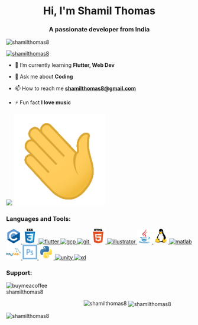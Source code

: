 <h1 align="center">Hi, I'm Shamil Thomas</h1>
<h3 align="center">A passionate developer from India</h3>

<p align="left"> <img src="https://komarev.com/ghpvc/?username=shamilthomas8&label=Profile%20views&color=0e75b6&style=flat" alt="shamilthomas8" /> </p>

<p align="left"> <a href="https://github.com/ryo-ma/github-profile-trophy"><img src="https://github-profile-trophy.vercel.app/?username=shamilthomas8" alt="shamilthomas8" /></a> </p>

- 🌱 I’m currently learning **Flutter, Web Dev**

- 💬 Ask me about **Coding**

- 📫 How to reach me **shamilthomas8@gmail.com**

- ⚡ Fun fact **I love music**

![](https://media.giphy.com/media/vbGa0riwc4tGxr2hDG/giphy.gif)
<img src="hi.gif" width="250" height="250"/>

<h3 align="left">Languages and Tools:</h3>
<p align="left"> <a href="https://www.cprogramming.com/" target="_blank"> <img src="https://raw.githubusercontent.com/devicons/devicon/master/icons/c/c-original.svg" alt="c" width="40" height="40"/> </a> <a href="https://www.w3schools.com/css/" target="_blank"> <img src="https://raw.githubusercontent.com/devicons/devicon/master/icons/css3/css3-original-wordmark.svg" alt="css3" width="40" height="40"/> </a> <a href="https://flutter.dev" target="_blank"> <img src="https://www.vectorlogo.zone/logos/flutterio/flutterio-icon.svg" alt="flutter" width="40" height="40"/> </a> <a href="https://cloud.google.com" target="_blank"> <img src="https://www.vectorlogo.zone/logos/google_cloud/google_cloud-icon.svg" alt="gcp" width="40" height="40"/> </a> <a href="https://git-scm.com/" target="_blank"> <img src="https://www.vectorlogo.zone/logos/git-scm/git-scm-icon.svg" alt="git" width="40" height="40"/> </a> <a href="https://www.w3.org/html/" target="_blank"> <img src="https://raw.githubusercontent.com/devicons/devicon/master/icons/html5/html5-original-wordmark.svg" alt="html5" width="40" height="40"/> </a> <a href="https://www.adobe.com/in/products/illustrator.html" target="_blank"> <img src="https://www.vectorlogo.zone/logos/adobe_illustrator/adobe_illustrator-icon.svg" alt="illustrator" width="40" height="40"/> </a> <a href="https://www.java.com" target="_blank"> <img src="https://raw.githubusercontent.com/devicons/devicon/master/icons/java/java-original.svg" alt="java" width="40" height="40"/> </a> <a href="https://www.linux.org/" target="_blank"> <img src="https://raw.githubusercontent.com/devicons/devicon/master/icons/linux/linux-original.svg" alt="linux" width="40" height="40"/> </a> <a href="https://www.mathworks.com/" target="_blank"> <img src="https://upload.wikimedia.org/wikipedia/commons/2/21/Matlab_Logo.png" alt="matlab" width="40" height="40"/> </a> <a href="https://www.mysql.com/" target="_blank"> <img src="https://raw.githubusercontent.com/devicons/devicon/master/icons/mysql/mysql-original-wordmark.svg" alt="mysql" width="40" height="40"/> </a> <a href="https://www.photoshop.com/en" target="_blank"> <img src="https://raw.githubusercontent.com/devicons/devicon/master/icons/photoshop/photoshop-line.svg" alt="photoshop" width="40" height="40"/> </a> <a href="https://www.python.org" target="_blank"> <img src="https://raw.githubusercontent.com/devicons/devicon/master/icons/python/python-original.svg" alt="python" width="40" height="40"/> </a> <a href="https://unity.com/" target="_blank"> <img src="https://www.vectorlogo.zone/logos/unity3d/unity3d-icon.svg" alt="unity" width="40" height="40"/> </a> <a href="https://www.adobe.com/products/xd.html" target="_blank"> <img src="https://cdn.worldvectorlogo.com/logos/adobe-xd.svg" alt="xd" width="40" height="40"/> </a> </p>

<h3 align="left">Support:</h3>
<p><a href="https://www.buymeacoffee.com/buymeacoffee shamilthomas"> <img align="left" src="https://cdn.buymeacoffee.com/buttons/v2/default-yellow.png" height="50" width="210" alt="buymeacoffee shamilthomas8" /></a></p><br><br>

<p><img align="left" src="https://github-readme-stats.vercel.app/api/top-langs?username=shamilthomas8&show_icons=true&locale=en&layout=compact" alt="shamilthomas8" /></p>

<p>&nbsp;<img align="center" src="https://github-readme-stats.vercel.app/api?username=shamilthomas8&show_icons=true&locale=en" alt="shamilthomas8" /></p>

<p><img align="center" src="https://github-readme-streak-stats.herokuapp.com/?user=shamilthomas8&" alt="shamilthomas8" /></p>


